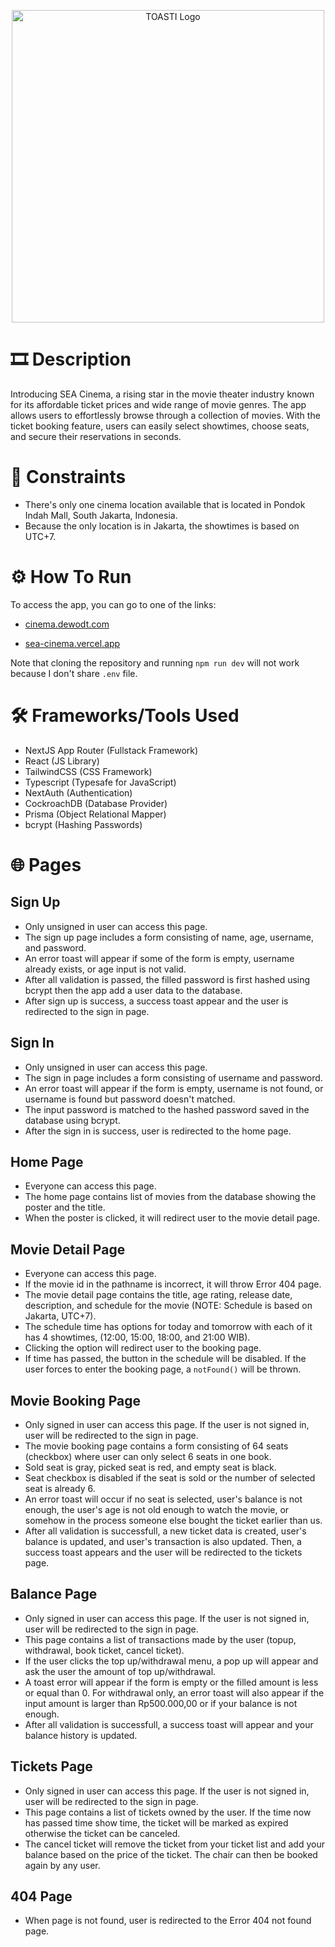 <p align="center">
<img src="https://cinema.dewodt.com/sea-cinema-link-preview.png" alt="TOASTI Logo" width="500">
</p>

# 🎞️ Description

Introducing SEA Cinema, a rising star in the movie theater industry known for
its affordable ticket prices and wide range of movie genres. The app allows users to effortlessly browse through a collection of movies.
With the ticket booking feature, users can easily select showtimes, choose seats,
and secure their reservations in seconds.

# 🚫 Constraints

- There's only one cinema location available that is located in Pondok Indah Mall, South Jakarta, Indonesia.
- Because the only location is in Jakarta, the showtimes is based on UTC+7.

# ⚙️ How To Run

To access the app, you can go to one of the links:

- [cinema.dewodt.com](https://cinema.dewodt.com/)

- [sea-cinema.vercel.app](https://sea-cinema.vercel.app/)

Note that cloning the repository and running `npm run dev` will not work because I don't share `.env` file.

# 🛠️ Frameworks/Tools Used

- NextJS App Router (Fullstack Framework)
- React (JS Library)
- TailwindCSS (CSS Framework)
- Typescript (Typesafe for JavaScript)
- NextAuth (Authentication)
- CockroachDB (Database Provider)
- Prisma (Object Relational Mapper)
- bcrypt (Hashing Passwords)

# 🌐 Pages

## Sign Up

- Only unsigned in user can access this page.
- The sign up page includes a form consisting of name, age, username, and password.
- An error toast will appear if some of the form is empty, username already exists, or age input is not valid.
- After all validation is passed, the filled password is first hashed using bcrypt then the app add a user data to the database.
- After sign up is success, a success toast appear and the user is redirected to the sign in page.

## Sign In

- Only unsigned in user can access this page.
- The sign in page includes a form consisting of username and password.
- An error toast will appear if the form is empty, username is not found, or username is found but password doesn't matched.
- The input password is matched to the hashed password saved in the database using bcrypt.
- After the sign in is success, user is redirected to the home page.

## Home Page

- Everyone can access this page.
- The home page contains list of movies from the database showing the poster and the title.
- When the poster is clicked, it will redirect user to the movie detail page.

## Movie Detail Page

- Everyone can access this page.
- If the movie id in the pathname is incorrect, it will throw Error 404 page.
- The movie detail page contains the title, age rating, release date, description, and schedule for the movie (NOTE: Schedule is based on Jakarta, UTC+7).
- The schedule time has options for today and tomorrow with each of it has 4 showtimes, (12:00, 15:00, 18:00, and 21:00 WIB).
- Clicking the option will redirect user to the booking page.
- If time has passed, the button in the schedule will be disabled. If the user forces to enter the booking page, a `notFound()` will be thrown.

## Movie Booking Page

- Only signed in user can access this page. If the user is not signed in, user will be redirected to the sign in page.
- The movie booking page contains a form consisting of 64 seats (checkbox) where user can only select 6 seats in one book.
- Sold seat is gray, picked seat is red, and empty seat is black.
- Seat checkbox is disabled if the seat is sold or the number of selected seat is already 6.
- An error toast will occur if no seat is selected, user's balance is not enough, the user's age is not old enough to watch the movie, or somehow in the process someone else bought the ticket earlier than us.
- After all validation is successfull, a new ticket data is created, user's balance is updated, and user's transaction is also updated. Then, a success toast appears and the user will be redirected to the tickets page.

## Balance Page

- Only signed in user can access this page. If the user is not signed in, user will be redirected to the sign in page.
- This page contains a list of transactions made by the user (topup, withdrawal, book ticket, cancel ticket).
- If the user clicks the top up/withdrawal menu, a pop up will appear and ask the user the amount of top up/withdrawal.
- A toast error will appear if the form is empty or the filled amount is less or equal than 0. For withdrawal only, an error toast will also appear if the input amount is larger than Rp500.000,00 or if your balance is not enough.
- After all validation is successfull, a success toast will appear and your balance history is updated.

## Tickets Page

- Only signed in user can access this page. If the user is not signed in, user will be redirected to the sign in page.
- This page contains a list of tickets owned by the user. If the time now has passed time show time, the ticket will be marked as expired otherwise the ticket can be canceled.
- The cancel ticket will remove the ticket from your ticket list and add your balance based on the price of the ticket. The chair can then be booked again by any user.

## 404 Page

- When page is not found, user is redirected to the Error 404 not found page.
